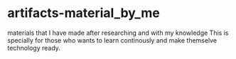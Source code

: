 # artifacts-material_by_me
materials that I have made after researching and with my knowledge
This is specially for those who wants to learn continously and make themselve technology ready.
